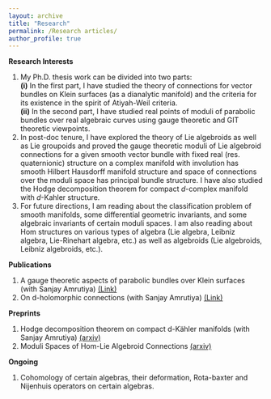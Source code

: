 ```yaml
---
layout: archive
title: "Research"
permalink: /Research articles/
author_profile: true
---
```



**Research Interests**
1. My Ph.D. thesis work can be divided into two parts:<br>
   **(i)** In the first part, I have studied the theory of connections for vector bundles on Klein surfaces (as a dianalytic manifold) and the criteria for its existence in the spirit of Atiyah-Weil criteria.<br>
   **(ii)** In the second part, I have studied real points of moduli of parabolic bundles over real algebraic curves using gauge theoretic and GIT theoretic viewpoints.
2. In post-doc tenure, I have explored the theory of Lie algebroids as well as Lie groupoids and proved the gauge theoretic moduli of Lie algebroid connections for a given smooth vector bundle with fixed real (res. quaternionic) structure on a complex manifold with involution has smooth Hilbert Hausdorff manifold structure and space of connections over the moduli space has principal bundle structure. I have also studied the Hodge decomposition theorem for compact $d$-complex manifold with $d$-Kahler structure.
3. For future directions, I am reading about the classification problem of smooth manifolds, some differential geometric invariants, and some algebraic invariants of certain moduli spaces. I am also reading about Hom structures on various types of algebra (Lie algebra, Leibniz algebra, Lie-Rinehart algebra, etc.) as well as algebroids (Lie algebroids, Leibniz algebroids, etc.).
   
**Publications**  
1. A gauge theoretic aspects of parabolic bundles over Klein surfaces (with Sanjay Amrutiya) [(Link)](https://projecteuclid.org/journals/rmjm/rocky-mountain-journal-of-mathematics/acceptedpapers)
2. On d-holomorphic connections (with Sanjay Amrutiya) [(Link)](https://link.springer.com/article/10.1007/s12044-023-00742-6)

 
 **Preprints**
 1. Hodge decomposition theorem on compact d-Kähler manifolds (with Sanjay Amrutiya) [(arxiv)](https://arxiv.org/abs/2406.09312)
 2. Moduli Spaces of Hom-Lie Algebroid Connections [(arxiv)](https://arxiv.org/pdf/2505.11954)

**Ongoing**
1. Cohomology of certain algebras, their deformation, Rota-baxter and Nijenhuis operators on certain algebras. 

